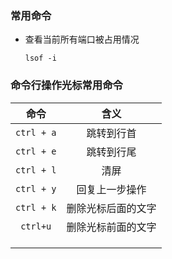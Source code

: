 ### 常用命令

- 查看当前所有端口被占用情况

  ``````shell
  lsof -i
  ``````



### 命令行操作光标常用命令

|      命令      |        含义        |
| :------------: | :----------------: |
| ```ctrl + a``` |     跳转到行首     |
| ```ctrl + e``` |     跳转到行尾     |
| ```ctrl + l``` |        清屏        |
| ```ctrl + y``` |   回复上一步操作   |
| ```ctrl + k``` | 删除光标后面的文字 |
|  ```ctrl+u```  | 删除光标前面的文字 |
|                |                    |
|                |                    |
|                |                    |

